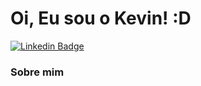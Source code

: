 # Oi, Eu sou o Kevin! :D

[![Linkedin Badge](https://img.shields.io/badge/-LinkedIn-blue?style=flat-square&logo=Linkedin&logoColor=white&link=https://www.linkedin.com/in/kevin-soares-04050a205/)](https://www.linkedin.com/in/kevin-soares-04050a205/)


### Sobre mim


